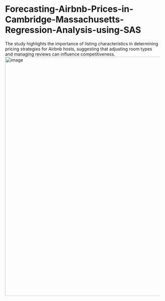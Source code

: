 # Forecasting-Airbnb-Prices-in-Cambridge-Massachusetts-Regression-Analysis-using-SAS
The study highlights the importance of listing characteristics in determining pricing strategies for Airbnb hosts, suggesting that adjusting room types and managing reviews can influence competitiveness. 
<img width="1426" height="777" alt="image" src="https://github.com/user-attachments/assets/92b21cbc-cfd7-45b9-bf99-69b9c3fd5d26" />


